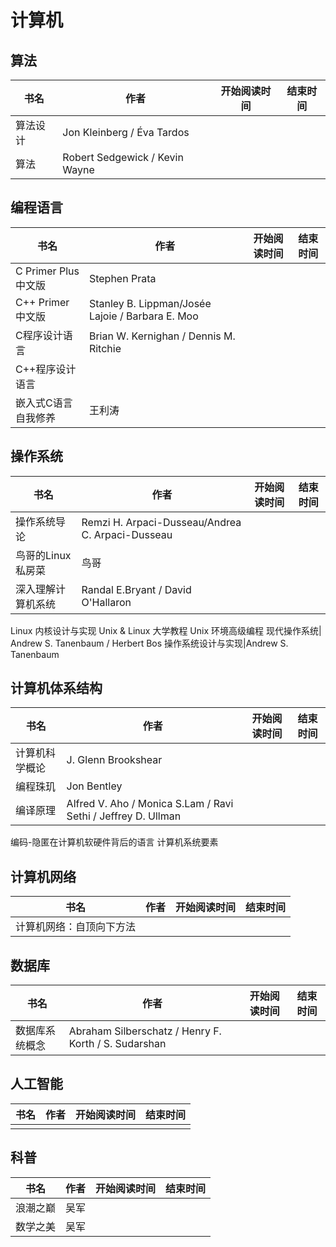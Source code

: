 # 计算机

## 算法

 书名  | 作者  | 开始阅读时间  | 结束时间  
------------  | -------------  |------------- |------------- | 
 算法设计 | Jon Kleinberg / Éva Tardos |  |  |
 算法 | Robert Sedgewick / Kevin Wayne

## 编程语言

 书名  | 作者  | 开始阅读时间  | 结束时间  
------------  | -------------  |------------- |------------- | 
 C Primer Plus 中文版 | Stephen Prata |  |  |
 C++ Primer 中文版 | Stanley B. Lippman/Josée Lajoie / Barbara E. Moo |  |  |
 C程序设计语言 |Brian W. Kernighan / Dennis M. Ritchie
 C++程序设计语言 |
 嵌入式C语言自我修养|王利涛


## 操作系统

 书名  | 作者  | 开始阅读时间  | 结束时间  
------------ | -------------  |------------- |------------- | 
 操作系统导论 | Remzi H. Arpaci-Dusseau/Andrea C. Arpaci-Dusseau |  |  |
 鸟哥的Linux私房菜| 鸟哥 |  |  |
 深入理解计算机系统|Randal E.Bryant / David O'Hallaron
 Linux 内核设计与实现
 Unix & Linux 大学教程 
 Unix 环境高级编程
 现代操作系统| Andrew S. Tanenbaum / Herbert Bos
 操作系统设计与实现|Andrew S. Tanenbaum


## 计算机体系结构

 书名  | 作者  | 开始阅读时间  | 结束时间  
------------  | -------------  |------------- |------------- | 
 计算机科学概论 | J. Glenn Brookshear |  |  |
 编程珠玑 | Jon Bentley
 编译原理|Alfred V. Aho / Monica S.Lam / Ravi Sethi / Jeffrey D. Ullman
 编码-隐匿在计算机软硬件背后的语言
 计算机系统要素

## 计算机网络

 书名  | 作者  | 开始阅读时间  | 结束时间  
------------  | -------------  |------------- |------------- | 
  计算机网络：自顶向下方法  |  |  |  |

## 数据库

 书名  | 作者  | 开始阅读时间  | 结束时间
------------  | -------------  |------------- |------------- | 
 数据库系统概念 | Abraham Silberschatz / Henry F. Korth / S. Sudarshan

## 人工智能

 书名  | 作者  | 开始阅读时间  | 结束时间  
------------  | -------------  |------------- |------------- | 
  |  |  |  |

## 科普

 书名  | 作者  | 开始阅读时间  | 结束时间  
 ------------  | -------------  |------------- |------------- |
 浪潮之巅 | 吴军 |  |  |
 数学之美| 吴军 |  |  |
